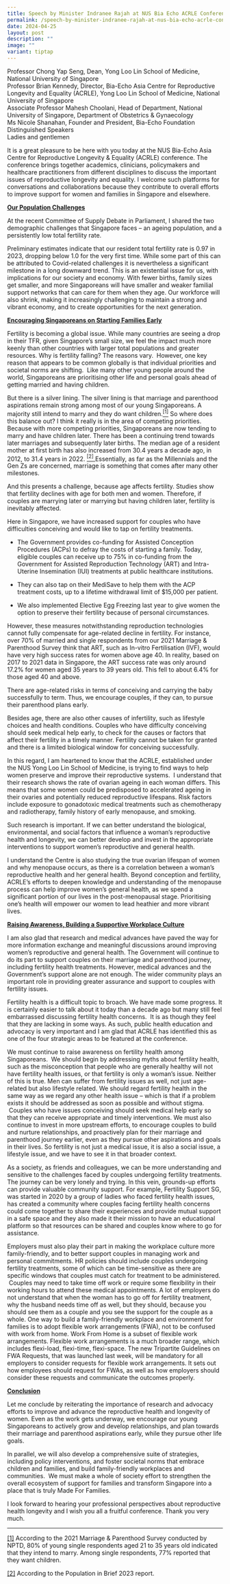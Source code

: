 ```yaml
---
title: Speech by Minister Indranee Rajah at NUS Bia Echo ACRLE Conference
permalink: /speech-by-minister-indranee-rajah-at-nus-bia-echo-acrle-conference/
date: 2024-04-25
layout: post
description: ""
image: ""
variant: tiptap
---
```

<p>Professor Chong Yap Seng, Dean, Yong Loo Lin School of Medicine, National
University of Singapore
<br>Professor Brian Kennedy, Director, Bia-Echo Asia Centre for Reproductive
Longevity and Equality (ACRLE), Yong Loo Lin School of Medicine, National
University of Singapore
<br>Associate Professor Mahesh Choolani, Head of Department, National University
of Singapore, Department of Obstetrics &amp; Gynaecology
<br>Ms Nicole Shanahan, Founder and President, Bia-Echo Foundation
<br>Distinguished Speakers
<br>Ladies and gentlemen</p>
<p></p>
<p></p>
<p></p>
<p></p>
<p>It is a great pleasure to be here with you today at the NUS Bia-Echo Asia
Centre for Reproductive Longevity &amp; Equality (ACRLE) conference. The
conference brings together academics, clinicians, policymakers and healthcare
practitioners from different disciplines to discuss the important issues
of reproductive longevity and equality. I welcome such platforms for conversations
and collaborations because they contribute to overall efforts to improve
support for women and families in Singapore and elsewhere.</p>
<p></p>
<p><strong><u>Our Population Challenges</u></strong>
</p>
<p></p>
<p>At the recent Committee of Supply Debate in Parliament, I shared the two
demographic challenges that Singapore faces – an ageing population, and
a persistently low total fertility rate.</p>
<p></p>
<p>Preliminary estimates indicate that our resident total fertility rate
is 0.97 in 2023, dropping below 1.0 for the very first time. While some
part of this can be attributed to Covid-related challenges it is nevertheless
a significant milestone in a long downward trend. This is an existential
issue for us, with implications for our society and economy. With fewer
births, family sizes get smaller, and more Singaporeans will have smaller
and weaker familial support networks that can care for them when they age.
Our workforce will also shrink, making it increasingly challenging to maintain
a strong and vibrant economy, and to create opportunities for the next
generation.</p>
<p></p>
<p><strong><u>Encouraging Singaporeans on Starting Families Early</u></strong>
</p>
<p></p>
<p>Fertility is becoming a global issue. While many countries are seeing
a drop in their TFR, given Singapore’s small size, we feel the impact much
more keenly than other countries with larger total populations and greater
resources. Why is fertility falling? The reasons vary. &nbsp;However, one
key reason that appears to be common globally is that individual priorities
and societal norms are shifting. &nbsp;Like many other young people around
the world, Singaporeans are prioritising other life and personal goals
ahead of getting married and having children.</p>
<p></p>
<p>But there is a silver lining. The silver lining is that marriage and parenthood
aspirations remain strong among most of our young Singaporeans. A majority
still intend to marry and they do want children.<a href="#_ftn1" rel="noopener noreferrer nofollow" target="_blank"><sup>[1]</sup></a> So where does this balance out? I think
it really is in the area of competing priorities. Because with more competing
priorities, Singaporeans are now tending to marry and have children later.
There has been a continuing trend towards later marriages and subsequently
later births. The median age of a resident mother at first birth has also
increased from 30.4 years a decade ago, in 2012, to 31.4 years in 2022.
<a href="#_ftn2" rel="noopener noreferrer nofollow" target="_blank"><u><sup>[2]</sup></u> 
</a>Essentially, as far as the Millennials and the Gen Zs are concerned, marriage
is something that comes after many other milestones.</p>
<p></p>
<p>And this presents a challenge, because age affects fertility. Studies
show that fertility declines with age for both men and women. Therefore,
if couples are marrying later or marrying but having children later, fertility
is inevitably affected.</p>
<p></p>
<p>Here in Singapore, we have increased support for couples who have difficulties
conceiving and would like to tap on fertility treatments.</p>
<p></p>
<ul data-tight="true" class="tight">
<li>
<p>The Government provides co-funding for Assisted Conception Procedures
(ACPs) to defray the costs of starting a family. Today, eligible couples
can receive up to 75% in co-funding from the Government for Assisted Reproduction
Technology (ART) and Intra-Uterine Insemination (IUI) treatments at public
healthcare institutions.</p>
<p></p>
</li>
<li>
<p>They can also tap on their MediSave to help them with the ACP treatment
costs, up to a lifetime withdrawal limit of $15,000 per patient.</p>
<p></p>
</li>
<li>
<p>We also implemented Elective Egg Freezing last year to give women the
option to preserve their fertility because of personal circumstances.</p>
</li>
</ul>
<p></p>
<p>However, these measures notwithstanding reproduction technologies cannot
fully compensate for age-related decline in fertility. For instance, over
70% of married and single respondents from our 2021 Marriage &amp; Parenthood
Survey think that ART, such as In-vitro Fertilisation (IVF), would have
very high success rates for women above age 40. In reality, based on 2017
to 2021 data in Singapore, the ART success rate was only around 17.2% for
women aged 35 years to 39 years old. This fell to about 6.4% for those
aged 40 and above.</p>
<p></p>
<p>There are age-related risks in terms of conceiving and carrying the baby
successfully to term. Thus, we encourage couples, if they can, to pursue
their parenthood plans early.</p>
<p>Besides age, there are also other causes of infertility, such as lifestyle
choices and health conditions. Couples who have difficulty conceiving should
seek medical help early, to check for the causes or factors that affect
their fertility in a timely manner. Fertility cannot be taken for granted
and there is a limited biological window for conceiving successfully.</p>
<p></p>
<p>In this regard, I am heartened to know that the ACRLE, established under
the NUS Yong Loo Lin School of Medicine, is trying to find ways to help
women preserve and improve their reproductive systems. &nbsp;I understand
that their research shows the rate of ovarian ageing in each woman differs.
This means that some women could be predisposed to accelerated ageing in
their ovaries and potentially reduced reproductive lifespans. Risk factors
include exposure to gonadotoxic medical treatments such as chemotherapy
and radiotherapy, family history of early menopause, and smoking.</p>
<p></p>
<p>Such research is important. If we can better understand the biological,
environmental, and social factors that influence a woman’s reproductive
health and longevity, we can better develop and invest in the appropriate
interventions to support women’s reproductive and general health.</p>
<p></p>
<p>I understand the Centre is also studying the true ovarian lifespan of
women and why menopause occurs, as there is a correlation between a woman’s
reproductive health and her general health. Beyond conception and fertility,
ACRLE’s efforts to deepen knowledge and understanding of the menopause
process can help improve women’s general health, as we spend a significant
portion of our lives in the post-menopausal stage. Prioritising one’s health
will empower our women to lead heathier and more vibrant lives.</p>
<p></p>
<p><strong><u>Raising Awareness, Building a Supportive Workplace Culture</u></strong>
</p>
<p></p>
<p>I am also glad that research and medical advances have paved the way for
more information exchange and meaningful discussions around improving women’s
reproductive and general health. The Government will continue to do its
part to support couples on their marriage and parenthood journey, including
fertility health treatments. However, medical advances and the Government’s
support alone are not enough. The wider community plays an important role
in providing greater assurance and support to couples with fertility issues.</p>
<p></p>
<p>Fertility health is a difficult topic to broach. We have made some progress.
It is certainly easier to talk about it today than a decade ago but many
still feel embarrassed discussing fertility health concerns. &nbsp;It is
as though they feel that they are lacking in some ways. As such, public
health education and advocacy is very important and I am glad that ACRLE
has identified this as one of the four strategic areas to be featured at
the conference.</p>
<p></p>
<p>We must continue to raise awareness on fertility health among Singaporeans.
&nbsp;We should begin by addressing myths about fertility health, such
as the misconception that people who are generally healthy will not have
fertility health issues, or that fertility is only a woman’s issue. Neither
of this is true. Men can suffer from fertility issues as well, not just
age-related but also lifestyle related. We should regard fertility health
in the same way as we regard any other health issue – which is that if
a problem exists it should be addressed as soon as possible and without
stigma. &nbsp;Couples who have issues conceiving should seek medical help
early so that they can receive appropriate and timely interventions. We
must also continue to invest in more upstream efforts, to encourage couples
to build and nurture relationships, and proactively plan for their marriage
and parenthood journey earlier, even as they pursue other aspirations and
goals in their lives. So fertility is not just a medical issue, it is also
a social issue, a lifestyle issue, and we have to see it in that broader
context.</p>
<p></p>
<p>As a society, as friends and colleagues, we can be more understanding
and sensitive to the challenges faced by couples undergoing fertility treatments.
The journey can be very lonely and trying. In this vein, grounds-up efforts
can provide valuable community support. For example, Fertility Support
SG, was started in 2020 by a group of ladies who faced fertility health
issues, has created a community where couples facing fertility health concerns
could come together to share their experiences and provide mutual support
in a safe space and they also made it their mission to have an educational
platform so that resources can be shared and couples know where to go for
assistance.</p>
<p></p>
<p>Employers must also play their part in making the workplace culture more
family-friendly, and to better support couples in managing work and personal
commitments. HR policies should include couples undergoing fertility treatments,
some of which can be time-sensitive as there are specific windows that
couples must catch for treatment to be administered. &nbsp;Couples may
need to take time off work or require some flexibility in their working
hours to attend these medical appointments. A lot of employers do not understand
that when the woman has to go off for fertility treatment, why the husband
needs time off as well, but they should, because you should see them as
a couple and you see the support for the couple as a whole. One way to
build a family-friendly workplace and environment for families is to adopt
flexible work arrangements (FWA), not to be confused with work from home.
Work From Home is a subset of flexible work arrangements. Flexible work
arrangements is a much broader range, which includes flexi-load, flexi-time,
flexi-space. The new Tripartite Guidelines on FWA Requests, that was launched
last week, will be mandatory for all employers to consider requests for
flexible work arrangements. It sets out how employees should request for
FWAs, as well as how employers should consider these requests and communicate
the outcomes properly.</p>
<p></p>
<p><strong><u>Conclusion</u></strong>
</p>
<p></p>
<p>Let me conclude by reiterating the importance of research and advocacy
efforts to improve and advance the reproductive health and longevity of
women. Even as the work gets underway, we encourage our young Singaporeans
to actively grow and develop relationships, and plan towards their marriage
and parenthood aspirations early, while they pursue other life goals.</p>
<p></p>
<p>In parallel, we will also develop a comprehensive suite of strategies,
including policy interventions, and foster societal norms that embrace
children and families, and build family-friendly workplaces and communities.
&nbsp;We must make a whole of society effort to strengthen the overall
ecosystem of support for families and transform Singapore into a place
that is truly Made For Families.</p>
<p></p>
<p>I look forward to hearing your professional perspectives about reproductive
health longevity and I wish you all a fruitful conference. Thank you very
much.</p>
<hr>
<p><a href="#_ftnref1" rel="noopener noreferrer nofollow" target="_blank">[1]</a> According
to the 2021 Marriage &amp; Parenthood Survey conducted by NPTD, 80% of
young single respondents aged 21 to 35 years old indicated that they intend
to marry. Among single respondents, 77% reported that they want children.</p>
<p><a href="#_ftnref2" rel="noopener noreferrer nofollow" target="_blank">[2]</a> According
to the Population in Brief 2023 report.</p>
<p></p>
<p></p>
